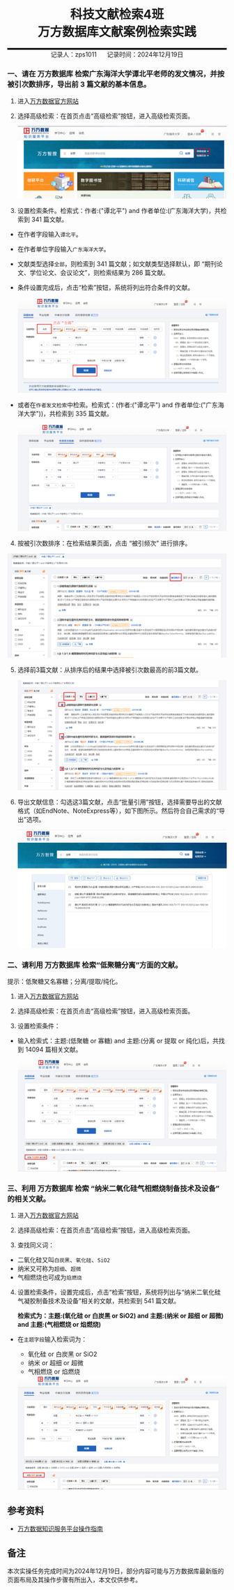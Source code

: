 <div style="border-bottom: 4px solid black; width: 100%; box-sizing: border-box; text-align: center; padding-top: 0.1rem;" align="center">
    <h1>科技文献检索4班<br/><span>万方数据库文献案例检索实践</span></h1>
</div>
<div style="text-align: center;" align="center">
    记录人：zps1011&nbsp;&nbsp;&nbsp;&nbsp;&nbsp;&nbsp;记录时间：2024年12月19日
</div>


### 一、请在 万方数据库 检索广东海洋大学谭北平老师的发文情况，并按被引次数排序，导出前 3 篇文献的基本信息。

1. 进入[万方数据官方网站](https://www.wanfangdata.com.cn/index.html)

2. 选择高级检索：在首页点击“高级检索”按钮，进入高级检索页面。

   <div align=center>
   <img src="https://github.com/zps1011/postgraduate_notes/blob/main/%E7%A0%94%E7%A9%B6%E7%94%9F%E8%AF%BE%E7%A8%8B/%E7%A7%91%E6%8A%80%E6%96%87%E7%8C%AE%E6%A3%80%E7%B4%A2%EF%BC%88%E6%A3%80%E7%B4%A24%EF%BC%89/images/practice2-01.png" alt="进入高级检索页面"/>
   </div>

3. 设置检索条件。检索式：作者:("谭北平") and 作者单位:(广东海洋大学)，共检索到 341 篇文献。

- 在作者字段输入`谭北平`。

- 在作者单位字段输入`广东海洋大学`。

- 文献类型选择`全部`，则检索到 341 篇文献；如文献类型选择默认，即 “期刊论文、学位论文、会议论文”，则检索结果为 286 篇文献。

- 条件设置完成后，点击“检索”按钮，系统将列出符合条件的文献。

  <div align=center>
  <img src="https://github.com/zps1011/postgraduate_notes/blob/main/%E7%A0%94%E7%A9%B6%E7%94%9F%E8%AF%BE%E7%A8%8B/%E7%A7%91%E6%8A%80%E6%96%87%E7%8C%AE%E6%A3%80%E7%B4%A2%EF%BC%88%E6%A3%80%E7%B4%A24%EF%BC%89/images/practice2-02.png" alt="高级检索页面设置检索条件"/>
  </div>

- 或者在`作者发文检索`中检索。检索式：(作者:("谭北平") and 作者单位:("广东海洋大学"))，共检索到 335 篇文献。

   <div align=center>
   <img src="https://github.com/zps1011/postgraduate_notes/blob/main/%E7%A0%94%E7%A9%B6%E7%94%9F%E8%AF%BE%E7%A8%8B/%E7%A7%91%E6%8A%80%E6%96%87%E7%8C%AE%E6%A3%80%E7%B4%A2%EF%BC%88%E6%A3%80%E7%B4%A24%EF%BC%89/images/practice2-03.png" alt="作者发文页面文献检索"/>
   </div>




4. 按被引次数排序：在检索结果页面，点击 “被引频次” 进行排序。

<div align=center>
<img src="https://github.com/zps1011/postgraduate_notes/blob/main/%E7%A0%94%E7%A9%B6%E7%94%9F%E8%AF%BE%E7%A8%8B/%E7%A7%91%E6%8A%80%E6%96%87%E7%8C%AE%E6%A3%80%E7%B4%A2%EF%BC%88%E6%A3%80%E7%B4%A24%EF%BC%89/images/practice2-04.png" alt="被引排序"/>
</div>


5. 选择前3篇文献：从排序后的结果中选择被引次数最高的前3篇文献。

   <div align=center>
   <img src="https://github.com/zps1011/postgraduate_notes/blob/main/%E7%A0%94%E7%A9%B6%E7%94%9F%E8%AF%BE%E7%A8%8B/%E7%A7%91%E6%8A%80%E6%96%87%E7%8C%AE%E6%A3%80%E7%B4%A2%EF%BC%88%E6%A3%80%E7%B4%A24%EF%BC%89/images/practice2-05.png" alt="选择文献"/>
   </div>

6. 导出文献信息：勾选这3篇文献，点击“批量引用”按钮，选择需要导出的文献格式（如EndNote、NoteExpress等），如下图所示。然后符合自己需求的“导出”选项。

   <div align=center>
   <img src="https://github.com/zps1011/postgraduate_notes/blob/main/%E7%A0%94%E7%A9%B6%E7%94%9F%E8%AF%BE%E7%A8%8B/%E7%A7%91%E6%8A%80%E6%96%87%E7%8C%AE%E6%A3%80%E7%B4%A2%EF%BC%88%E6%A3%80%E7%B4%A24%EF%BC%89/images/practice2-06.png" alt="导出文献格式"/>
   </div>



### 二、请利用 万方数据库 检索“低聚糖分离”方面的文献。

提示：低聚糖又名寡糖；分离/提取/纯化。

1. 进入[万方数据官方网站](https://www.wanfangdata.com.cn/index.html)

2. 选择高级检索：在首页点击“高级检索”按钮，进入高级检索页面。

3. 设置检索条件：

- 输入检索式：主题:(低聚糖 or 寡糖) and 主题:(分离 or 提取 or 纯化)后，共找到 14094 篇相关文献。

   <div align=center>
   <img src="https://github.com/zps1011/postgraduate_notes/blob/main/%E7%A0%94%E7%A9%B6%E7%94%9F%E8%AF%BE%E7%A8%8B/%E7%A7%91%E6%8A%80%E6%96%87%E7%8C%AE%E6%A3%80%E7%B4%A2%EF%BC%88%E6%A3%80%E7%B4%A24%EF%BC%89/images/practice2-07.png" alt="低聚糖分离文献检索"/>
   </div>


### 三、利用 万方数据库 检索 “纳米二氧化硅气相燃烧制备技术及设备” 的相关文献。

1. 进入[万方数据官方网站](https://www.wanfangdata.com.cn/index.html)

2. 选择高级检索：在首页点击“高级检索”按钮，进入高级检索页面。

3. 查找同义词：
-  二氧化硅又叫`白炭黑`、`氧化硅`、`SiO2`
-  纳米又可称为`超细`、`超微`
-  气相燃烧也可成为`焰燃烧`

4. 设置检索条件，设置完成后，点击“检索”按钮，系统将列出与“纳米二氧化硅气凝胶制备技术及设备”相关的文献，共检索到 541 篇文献。

   **检索式为：主题:(氧化硅 or 白炭黑 or SiO2) and 主题:(纳米 or 超细 or 超微) and 主题:(气相燃烧 or 焰燃烧)**
- 在`主题字段`输入检索词为：
  - 氧化硅 or 白炭黑 or SiO2
  - 纳米 or 超细 or 超微
  - 气相燃烧 or 焰燃烧

   <div align=center>
   <img src="https://github.com/zps1011/postgraduate_notes/blob/main/%E7%A0%94%E7%A9%B6%E7%94%9F%E8%AF%BE%E7%A8%8B/%E7%A7%91%E6%8A%80%E6%96%87%E7%8C%AE%E6%A3%80%E7%B4%A2%EF%BC%88%E6%A3%80%E7%B4%A24%EF%BC%89/images/practice2-08.png" alt="纳米二氧化硅气相燃烧制备技术及设备的相关文献检索"/>
   </div>



## 参考资料

- [万方数据知识服务平台操作指南](https://view.officeapps.live.com/op/view.aspx?src=https%3A%2F%2Flib.gdou.edu.cn%2Fengine%2Fupload%2Fengine%2F2022-03%2F202203141000291478.ppt&wdOrigin=BROWSELINK)


## 备注

本次实操任务完成时间为2024年12月19日，部分内容可能与万方数据库最新版的页面布局及其操作步骤有所出入，本文仅供参考。
